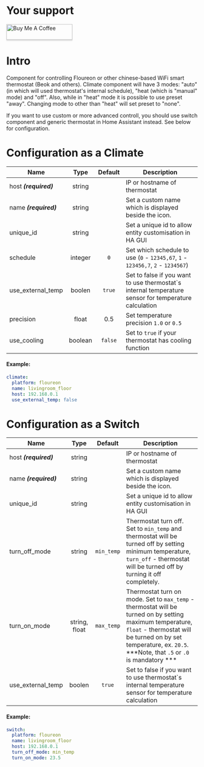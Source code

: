 # Your support
<a href="https://www.buymeacoffee.com/Ua0JwY9" target="_blank"><img src="https://www.buymeacoffee.com/assets/img/custom_images/orange_img.png" alt="Buy Me A Coffee" style="height: 41px !important;width: 174px !important;box-shadow: 0px 3px 2px 0px rgba(190, 190, 190, 0.5) !important;-webkit-box-shadow: 0px 3px 2px 0px rgba(190, 190, 190, 0.5) !important;" ></a>

# Intro
Component for controlling Floureon or other chinese-based WiFi smart thermostat (Beok and others). Climate component will have 3 modes: "auto" (in which will used thermostat's internal schedule), "heat (which is "manual" mode) and "off". Also, while in "heat" mode it is possible to use preset "away". Changing mode to other than "heat" will set preset to "none". 

If you want to use custom or more advanced controll, you should use switch component and generic thermostat in Home Assistant instead. See below for configuration.

# Configuration as a Climate

| Name                  |  Type   | Default | Description                                                                                          |
|-----------------------|:-------:|:-------:|------------------------------------------------------------------------------------------------------|
| host ***(required)*** | string  |         | IP or hostname of thermostat                                                                         |
| name ***(required)*** | string  |         | Set a custom name which is displayed beside the icon.                                                |
| unique_id             | string  |         | Set a unique id to allow entity customisation in HA GUI                                              |
| schedule              | integer |   `0`   | Set which schedule to use (`0` - `12345,67`, `1` - `123456,7`, `2` - `1234567`)                      |
| use_external_temp     | boolen  | `true`  | Set to false if you want to use thermostat`s internal temperature sensor for temperature calculation |
| precision             |  float  |   0.5   | Set temperature precision `1.0` or `0.5`                                                             |
| use_cooling           | boolean | `false` | Set to `true` if your thermostat has cooling function                                                |

#### Example:
```yaml
climate:
  platform: floureon
  name: livingroom_floor
  host: 192.168.0.1
  use_external_temp: false
```

# Configuration as a Switch
| Name                  |     Type      |  Default   | Description                                                                                                                                                                                                                  |
|-----------------------|:-------------:|:----------:|------------------------------------------------------------------------------------------------------------------------------------------------------------------------------------------------------------------------------|
| host ***(required)*** |    string     |            | IP or hostname of thermostat                                                                                                                                                                                                 |
| name ***(required)*** |    string     |            | Set a custom name which is displayed beside the icon.                                                                                                                                                                        |
| unique_id             |    string     |            | Set a unique id to allow entity customisation in HA GUI                                                                                                                                                                      |
| turn_off_mode         |    string     | `min_temp` | Thermostat turn off. Set to `min_temp` and thermostat will be turned off by setting minimum temperature, `turn_off` - thermostat will be turned off by turning it off completely.                                            |
| turn_on_mode          | string, float | `max_temp` | Thermostat turn on mode. Set to `max_temp` - thermostat will be turned on by setting maximum temperature, `float` - thermostat will be turned on by set temperature, ex. `20.5`. ***Note, that `.5` or `.0` is mandatory *** |
| use_external_temp     |    boolen     |   `true`   | Set to false if you want to use thermostat`s internal temperature sensor for temperature calculation                                                                                                                         |

#### Example:
```yaml
switch:
  platform: floureon
  name: livingroom_floor
  host: 192.168.0.1
  turn_off_mode: min_temp
  turn_on_mode: 23.5
```
